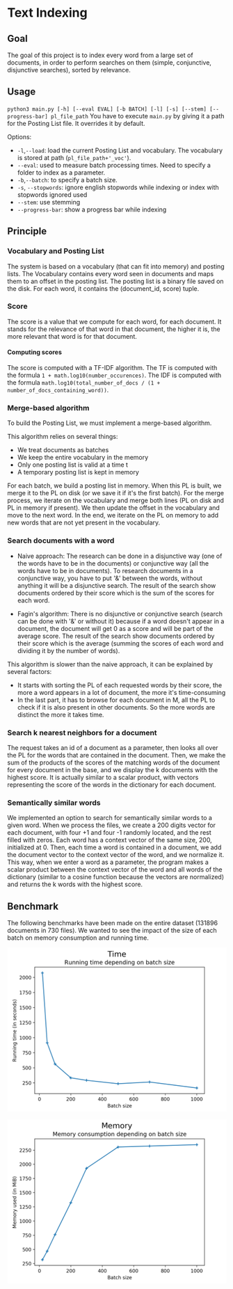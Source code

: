 # Text Indexing

## Goal
The goal of this project is to index every word from a large set of documents, in order to perform searches on them (simple, conjunctive, disjunctive searches), sorted by relevance.

## Usage
`python3 main.py [-h] [--eval EVAL] [-b BATCH] [-l] [-s] [--stem] [--progress-bar] pl_file_path`
You have to execute `main.py` by giving it a path for the Posting List file. It overrides it by default.

Options:
 - `-l`,`--load`: load the current Posting List and vocabulary. The vocabulary is stored at path (`pl_file_path+'_voc'`).
 - `--eval`: used to measure batch processing times. Need to specify a folder to index as a parameter.
 - `-b`,`--batch`: to specify a batch size.
 - `-s`, `--stopwords`: ignore english stopwords while indexing or index with stopwords ignored used
 - `--stem`: use stemming
 - `--progress-bar`: show a progress bar while indexing

## Principle

### Vocabulary and Posting List
The system is based on a vocabulary (that can fit into memory) and posting lists. The Vocabulary contains every word seen in documents and maps them to an offset in the posting list.
The posting list is a binary file saved on the disk. For each word, it contains the (document_id, score) tuple.

### Score
The score is a value that we compute for each word, for each document. It stands for the relevance of that word in that document, the higher it is, the more relevant that word is for that document.

#### Computing scores
The score is computed with a TF-IDF algorithm.
The TF is computed with the formula `1 + math.log10(number_occurences)`.
The IDF is computed with the formula `math.log10(total_number_of_docs / (1 + number_of_docs_containing_word))`.

### Merge-based algorithm
To build the Posting List, we must implement a merge-based algorithm.

This algorithm relies on several things:
-   We treat documents as batches
-   We keep the entire vocabulary in the memory
-   Only one posting list is valid at a time t
-   A temporary posting list is kept in memory

For each batch, we build a posting list in memory. When this PL is built, we merge it to the PL on disk (or we save it if it's the first batch). For the merge process, we iterate on the vocabulary and merge both lines (PL on disk and PL in memory if present). We then update the offset in the vocabulary and move to the next word. In the end, we iterate on the PL on memory to add new words that are not yet present in the vocabulary.

### Search documents with a word

- Naive approach: 
The research can be done in a disjunctive way (one of the words have to be in the documents) or conjunctive way (all the words have to be in documents).
To research documents in a conjunctive way, you have to put '&' between the words, without anything it will be a disjunctive search. 
The result of the search show documents ordered by their score which is the sum of the scores for each word.

- Fagin's algorithm:
There is no disjunctive or conjunctive search (search can be done with '&' or without it) because if a word doesn't appear in a document, the document will get 0 as a score and will be part of the average score. 
The result of the search show documents ordered by their score which is the average (summing the scores of each word and dividing it by the number of words).

This algorithm is slower than the naive approach, it can be explained by several factors:
- It starts with sorting the PL of each requested words by their score, the more a word appears in a lot of document, the more it's time-consuming
- In the last part, it has to browse for each document in M, all the PL to check if it is also present in other documents. So the more words are distinct the more it takes time.

### Search k nearest neighbors for a document

The request takes an id of a document as a parameter, then looks all over the PL for the words that are contained in the document. Then,
we make the sum of the products of the scores of the matching words of the document for every document in the base, and we display the k documents with the highest score.
It is actually similar to a scalar product, with vectors representing the score of the words in the dictionary for each document.

### Semantically similar words

We implemented an option to search for semantically similar words to a given word. When we process the files, we create a 200 digits vector for each document, with four +1 and four -1 randomly located, and the rest filled with zeros. Each word has a context vector of the same size, 200, initialized at 0. Then, each time a word is contained in a document, we add the document vector to the context vector of the word, and we normalize it.
This way, when we enter a word as a parameter, the program makes a scalar product between the context vector of the word and all words of the dictionary (similar to a cosine function because the vectors are normalized) and returns the k words with the highest score.

## Benchmark
The following benchmarks have been made on the entire dataset (131896 documents in 730 files).
We wanted to see the impact of the size of each batch on memory consumption and running time.

![Plot of running time depending on batch size](https://github.com/BScong/text-indexing/blob/master/benchmark/measures_1_clean/time.png)


![Plot of maximum memory consumption depending on batch size](https://github.com/BScong/text-indexing/blob/master/benchmark/measures_1_clean/memory.png)
